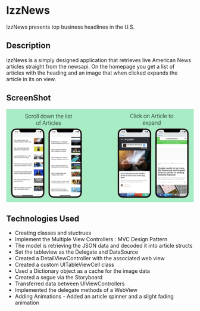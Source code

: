 # IzzNews

IzzNews presents top business headlines in the U.S.

## Description

izzNews is a simply designed application that retrieves live American News articles straight from the newsapi. On the homepage you get a list of articles with the heading and an image that when clicked expands the article in its on view. 

## ScreenShot

![](izNewss.png)

## Technologies Used

- Creating classes and stuctrues
- Implement the Multiple View Controllers : MVC Design Pattern 
- The model is retrieving the JSON data and decoded it into article structs
- Set the tableview as the Delegate and DataSource
- Created a DetailViewController with the associated web view
- Created a custom UITableViewCell class
- Used a Dictionary object as a cache for the image data
- Created a segue via the Storyboard 
- Transferred data between UIViewControllers
- Implemented the delegate methods of a WebView
- Adding Animations - Added an article spinner and a slight fading animation




